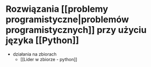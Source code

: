 # Rozwiązania [[problemy programistyczne|problemów programistycznych]] przy użyciu języka [[Python]]
- działania na zbiorach
	- [[Lider w zbiorze - python]]